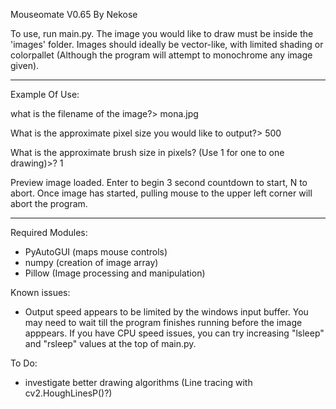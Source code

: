 Mouseomate V0.65
By Nekose


To use, run main.py. The image you would like to draw must be inside the 'images' folder. Images should ideally be vector-like, with limited shading or colorpallet (Although the program will attempt to monochrome any image given).

***
Example Of Use:

what is the filename of the image?> mona.jpg

What is the approximate pixel size you would like to output?> 500

What is the approximate brush size in pixels? (Use 1 for one to one drawing)>? 1

Preview image loaded. Enter to begin 3 second countdown to start, N to abort. Once image has started, pulling mouse to the upper left corner will abort the program.

***

Required Modules:
* PyAutoGUI (maps mouse controls)
* numpy (creation of image array)
* Pillow (Image processing and manipulation)

Known issues:
* Output speed appears to be limited by the windows input buffer. You may need to wait till the program finishes running before the image apppears. If you have CPU speed issues, you can try increasing "lsleep" and "rsleep" values at the top of main.py.

To Do:
* investigate better drawing algorithms (Line tracing with cv2.HoughLinesP()?)
